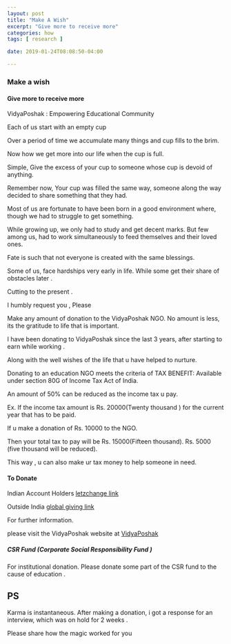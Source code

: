 ```yaml
---
layout: post
title: "Make A Wish"
excerpt: "Give more to receive more"
categories: how
tags: [ research ]

date: 2019-01-24T08:08:50-04:00

---
```


### Make a wish

#### Give more to receive more

VidyaPoshak : Empowering Educational Community

Each of us start with an empty cup

Over a period of time we accumulate many things and cup fills to the brim.

Now how we get more into our life when the cup is full.

Simple,
Give the excess of your cup to someone whose cup is devoid of anything.

Remember now,
Your cup was filled the same way, someone along the way decided to share something that they had.

Most of us are fortunate to have been born in a good environment where,
though we had to struggle to get something.

While growing up, we only had to study and get decent marks. But few among us,
had to work simultaneously to feed themselves and their loved ones.

Fate is such that not everyone is created with the same blessings.

Some of us, face hardships very early in life. While some get their share of obstacles later .


Cutting to the present .

I humbly request you , Please

Make any amount of donation to the VidyaPoshak NGO. No amount is less, its the gratitude to life that is important.

I have been donating to VidyaPoshak since the last 3 years, after starting to earn while working .

Along with the well wishes of the life that u have helped to nurture.

Donating to an education NGO meets the criteria of TAX BENEFIT: Available under section 80G of Income Tax Act of India.

An amount of 50% can be reduced as the income tax u pay.

Ex. If the income tax amount is Rs. 20000(Twenty thousand ) for the current year that has to be paid.

If u make a donation of Rs. 10000 to the NGO.  

Then your total tax to pay will be Rs. 15000(Fifteen thousand). Rs. 5000 (five thousand will be reduced).

This way , u can also make ur tax money to help someone in need.

#### To Donate

Indian Account Holders [letzchange link](https://letzchange.org/projects/provide-opportunities-to-deserving-underprivileged-students)

Outside India [global giving link](https://www.globalgiving.org/donate/15997/vidya-poshak/)


For further information.

 please visit the VidyaPoshak website at [VidyaPoshak](www.vidyaposhak.ngo/support-as-donor/)


##### CSR Fund (Corporate Social Responsibility Fund )

For institutional donation. Please donate some part of the CSR fund to the cause of education .



## PS
Karma is instantaneous. After making a donation, i got a response for an interview, which was on hold for 2 weeks .

Please share how the magic worked for you
